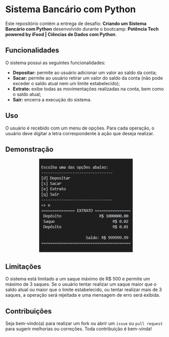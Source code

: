 # Sistema Bancário com Python
Este repositório contém a entrega de desafio:  __Criando um Sistema Bancário com Python__ desenvolvido durante o bootcamp: __Potência Tech powered by iFood | Ciências de Dados com Python__.

## Funcionalidades

O sistema possui as seguintes funcionalidades:

* __Depositar:__ permite ao usuário adicionar um valor ao saldo da conta;
* __Sacar:__ permite ao usuário retirar um valor do saldo da conta (não pode exceder o saldo atual nem um limite estabelecido);
* __Extrato:__ exibe todas as movimentações realizadas na conta, bem como o saldo atual;
* __Sair:__ encerra a execução do sistema.

## Uso
O usuário é recebido com um menu de opções. Para cada operação, o usuário deve digitar a letra correspondente à ação que deseja realizar.

## Demonstração

<p align="center">
  <img src="extrato.png" alt="Demonstração do Sistema Bancário"/>
</p>

## Limitações

O sistema está limitado a um saque máximo de R$ 500 e permite um máximo de 3 saques. Se o usuário tentar realizar um saque maior que o saldo atual ou maior que o limite estabelecido, ou tentar realizar mais de 3 saques, a operação será rejeitada e uma mensagem de erro será exibida.

## Contribuições

Seja bem-vindo(a) para realizar um fork ou abrir um `issue` ou `pull request` para sugerir melhorias ou correções. Toda contribuição é bem-vinda!